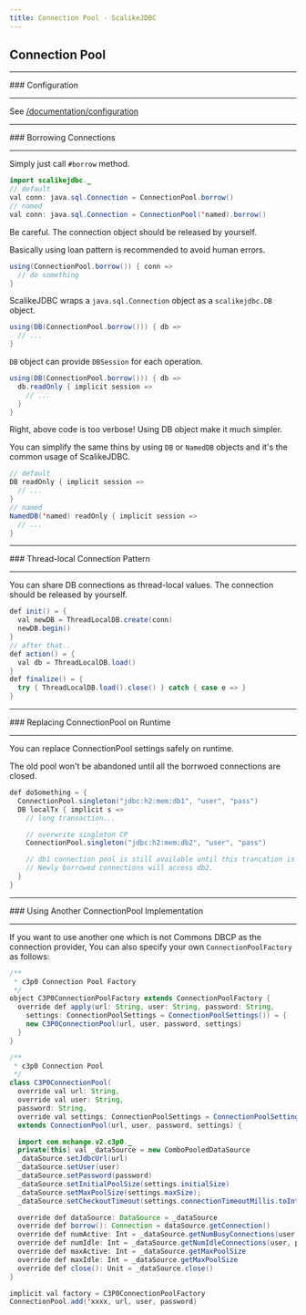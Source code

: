 ```yaml
---
title: Connection Pool - ScalikeJDBC
---
```


## Connection Pool

<hr/>
### Configuration
<hr/>

See [/documentation/configuration](/documentation/configuration.html)


<hr/>
### Borrowing Connections
<hr/>

Simply just call `#borrow` method.

```java
import scalikejdbc._
// default
val conn: java.sql.Connection = ConnectionPool.borrow()
// named
val conn: java.sql.Connection = ConnectionPool('named).borrow()
```

Be careful. The connection object should be released by yourself.

Basically using loan pattern is recommended to avoid human errors.

```java
using(ConnectionPool.borrow()) { conn =>
  // do something
}
```

ScalikeJDBC wraps a `java.sql.Connection` object as a `scalikejdbc.DB` object.

```java
using(DB(ConnectionPool.borrow())) { db =>
  // ...
}
```

`DB` object can provide `DBSession` for each operation.

```java
using(DB(ConnectionPool.borrow())) { db =>
  db.readOnly { implicit session =>
    // ...
  }
}
```

Right, above code is too verbose! Using DB object make it much simpler.

You can simplify the same thins by using `DB` or `NamedDB` objects and it's the common usage of ScalikeJDBC.

```java
// default
DB readOnly { implicit session =>
  // ...
}
// named
NamedDB('named) readOnly { implicit session =>
  // ...
}
```

<hr/>
### Thread-local Connection Pattern
<hr/>

You can share DB connections as thread-local values. The connection should be released by yourself.

```java
def init() = {
  val newDB = ThreadLocalDB.create(conn)
  newDB.begin()
}
// after that..
def action() = {
  val db = ThreadLocalDB.load()
}
def finalize() = {
  try { ThreadLocalDB.load().close() } catch { case e => }
}
```

<hr/>
### Replacing ConnectionPool on Runtime
<hr/>

You can replace ConnectionPool settings safely on runtime. 

The old pool won't be abandoned until all the borrwoed connections are closed.

```java
def doSomething = {
  ConnectionPool.singleton("jdbc:h2:mem:db1", "user", "pass")
  DB localTx { implicit s =>
    // long transaction...

    // overwrite singleton CP
    ConnectionPool.singleton("jdbc:h2:mem:db2", "user", "pass")

    // db1 connection pool is still available until this trancation is commited.
    // Newly borrowed connections will access db2.
  }
}
```

<hr/>
### Using Another ConnectionPool Implementation
<hr/>

If you want to use another one which is not Commons DBCP as the connection provider, You can also specify your own `ConnectionPoolFactory` as follows:

```java
/**
 * c3p0 Connection Pool Factory
 */
object C3P0ConnectionPoolFactory extends ConnectionPoolFactory {
  override def apply(url: String, user: String, password: String,
    settings: ConnectionPoolSettings = ConnectionPoolSettings()) = {
    new C3P0ConnectionPool(url, user, password, settings)
  }
}

/**
 * c3p0 Connection Pool
 */
class C3P0ConnectionPool(
  override val url: String,
  override val user: String,
  password: String,
  override val settings: ConnectionPoolSettings = ConnectionPoolSettings())
  extends ConnectionPool(url, user, password, settings) {

  import com.mchange.v2.c3p0._
  private[this] val _dataSource = new ComboPooledDataSource
  _dataSource.setJdbcUrl(url)
  _dataSource.setUser(user)
  _dataSource.setPassword(password)
  _dataSource.setInitialPoolSize(settings.initialSize)
  _dataSource.setMaxPoolSize(settings.maxSize);
  _dataSource.setCheckoutTimeout(settings.connectionTimeoutMillis.toInt);

  override def dataSource: DataSource = _dataSource
  override def borrow(): Connection = dataSource.getConnection()
  override def numActive: Int = _dataSource.getNumBusyConnections(user, password)
  override def numIdle: Int = _dataSource.getNumIdleConnections(user, password)
  override def maxActive: Int = _dataSource.getMaxPoolSize
  override def maxIdle: Int = _dataSource.getMaxPoolSize
  override def close(): Unit = _dataSource.close()
}

implicit val factory = C3P0ConnectionPoolFactory
ConnectionPool.add('xxxx, url, user, password)
```

